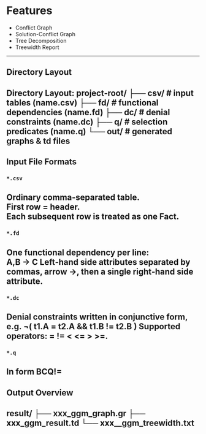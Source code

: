 # Features
- Conflict Graph  
- Solution-Conflict Graph  
- Tree Decomposition  
- Treewidth Report  
---
## Directory Layout
Directory Layout:
project‑root/
├── csv/       #  input tables  (name.csv)
├── fd/        # functional dependencies (name.fd)
├── dc/        # denial constraints     (name.dc)
├── q/     #  selection predicates   (name.q)
└── out/       #   generated graphs & td files
---
## Input File Formats
### `*.csv`
Ordinary comma-separated table.  
First row = header.  
Each subsequent row is treated as one Fact.
---
### `*.fd`
One functional dependency per line:  
A,B -> C
Left‑hand side attributes separated by commas, arrow ->, then a single right‑hand side attribute.
---
### `*.dc`
Denial constraints written in conjunctive form, e.g. 
¬( t1.A = t2.A && t1.B != t2.B )
Supported operators: =  !=  <  <=  >  >=.
---
### `*.q`
In form BCQ!=
---
## Output Overview
result/
├── xxx_ggm_graph.gr
├── xxx_ggm_result.td
└── xxx__ggm_treewidth.txt
---